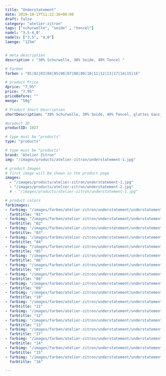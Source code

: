 ```yaml
---
title: "Understatement"
date: 2019-10-17T11:22:16+06:00
draft: false
category: "atelier-zitron"
tags: ["schurwolle", "seide" , "tencel"]
nadel: "3,5-4,0" 
nadels: ["3,5", "4,0"] 
laenge: "125m"	


# meta description
description : "30% Schurwolle, 30% Seide, 40% Tencel "

# Farben
farben : "01|02|03|04|05|06|07|08|09|10|11|12|13|17|14|15|16"

# product Price
dprice: "7,95"
price: "7.95"
priceBefore: ""
menge: "50g"

# Product Short Description
shortDescription: "30% Schurwolle, 30% Seide, 40% Tencel, glattes Ganzjahresgarn"

#product ID
productID: 1027

# type must be "products"
type: "products"

# type must be "products"
brand: "Atelier Zitron"
img: "/images/products/atelier-zitron/understatement-1.jpg"   

# product Images
# first image will be shown in the product page
images:
  - "/images/products/atelier-zitron/understatement-1.jpg"
  - "/images/products/atelier-zitron/understatement-2.jpg"
  # - "/images/products/atelier-zitron/understatement-1.jpg"

# product colors
farbimages:
- farbimg: "/images/farben/atelier-zitron/understatement/understatement_4137_01_1.jpg"	
  farbtitle: "01"
- farbimg: "/images/farben/atelier-zitron/understatement/understatement_4141_02_1.jpg"	
  farbtitle: "02"
- farbimg: "/images/farben/atelier-zitron/understatement/understatement_4145_03_1.jpg"	
  farbtitle: "03"
- farbimg: "/images/farben/atelier-zitron/understatement/understatement_4148_04_1.jpg"	
  farbtitle: "04"
- farbimg: "/images/farben/atelier-zitron/understatement/understatement_4152_05_1.jpg"	
  farbtitle: "05"
- farbimg: "/images/farben/atelier-zitron/understatement/understatement_4157_06_1.jpg"	
  farbtitle: "06"
- farbimg: "/images/farben/atelier-zitron/understatement/understatement_4161_07_1.jpg"	
  farbtitle: "07"
- farbimg: "/images/farben/atelier-zitron/understatement/understatement_4164_08_1.jpg"	
  farbtitle: "08"
- farbimg: "/images/farben/atelier-zitron/understatement/understatement_4168_09_1.jpg"	
  farbtitle: "09"
- farbimg: "/images/farben/atelier-zitron/understatement/understatement_4173_10_1.jpg"	
  farbtitle: "10"
- farbimg: "/images/farben/atelier-zitron/understatement/understatement_4177_11_1.jpg"	
  farbtitle: "11"
- farbimg: "/images/farben/atelier-zitron/understatement/understatement_4182_12_1.jpg"	
  farbtitle: "12"
- farbimg: "/images/farben/atelier-zitron/understatement/understatement_5843_13_1.jpg"	
  farbtitle: "13"
- farbimg: "/images/farben/atelier-zitron/understatement/understatement_5844_17_1.jpg"	
  farbtitle: "17"
- farbimg: "/images/farben/atelier-zitron/understatement/understatement_5845_14_1.jpg"	
  farbtitle: "14"
- farbimg: "/images/farben/atelier-zitron/understatement/understatement_5846_15_1.jpg"	
  farbtitle: "15"
- farbimg: "/images/farben/atelier-zitron/understatement/understatement_5847_16_1.jpg"	
  farbtitle: "16"

---
```



